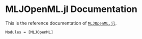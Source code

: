 # MLJOpenML.jl Documentation

This is the reference documentation of
[`MLJOpenML.jl`](https://github.com/alan-turing-institute/MLJOpenML.jl).

```@autodocs
Modules = [MLJOpenML]
```

